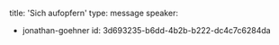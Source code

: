 title: 'Sich aufopfern'
type: message
speaker:
  - jonathan-goehner
id: 3d693235-b6dd-4b2b-b222-dc4c7c6284da
